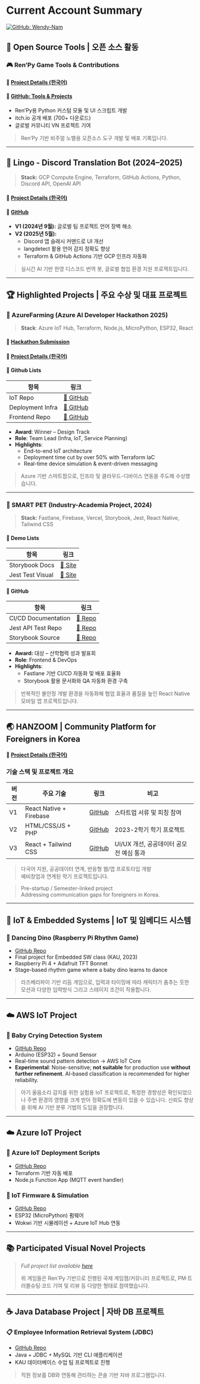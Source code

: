# Current Account Summary

[![GitHub: Wendy-Nam](https://img.shields.io/badge/GitHub-Wendy--Nam-181717?logo=github&style=flat-square)](https://github.com/Wendy-Nam)


## 🧪 Open Source Tools | 오픈 소스 활동 

### 🎮 Ren’Py Game Tools & Contributions  

#### 🔗 [Project Details (한국어)](https://educated-tarsier-f16.notion.site/700-1ed9bf46184a80c5b9abdfc765ed9ac1?pvs=4)
#### 🔗 [GitHub: Tools & Projects](https://github.com/Wendy-Nam/MyRenPyTools)  

- Ren’Py용 Python 커스텀 모듈 및 UI 스크립트 개발  
- itch.io 공개 배포 (700+ 다운로드)  
- 글로벌 커뮤니티 VN 프로젝트 기여

> Ren’Py 기반 비주얼 노벨용 오픈소스 도구 개발 및 배포 기록입니다.

---

## 🤖 Lingo - Discord Translation Bot (2024–2025)

> **Stack:** GCP Compute Engine, Terraform, GitHub Actions, Python, Discord API, OpenAI API

#### 🔗 [Project Details (한국어)](https://educated-tarsier-f16.notion.site/GCP-Discord-Bot-1f79bf46184a8021a6b0d52d1aee06f3?pvs=4)
#### 🔗 [GitHub](https://github.com/Wendy-Nam/MyDiscordBot)  

- **V1 (2024년 9월):** 글로벌 팀 프로젝트 언어 장벽 해소  
- **V2 (2025년 5월):**  
  - Discord 앱 슬래시 커맨드로 UI 개선  
  - langdetect 활용 언어 감지 정확도 향상  
  - Terraform & GitHub Actions 기반 GCP 인프라 자동화

> 실시간 AI 기반 한영 디스코드 번역 봇, 글로벌 협업 환경 지원 프로젝트입니다.

---

## 🏆 Highlighted Projects | 주요 수상 및 대표 프로젝트

### 🌱 AzureFarming (Azure AI Developer Hackathon 2025)

> **Stack**: Azure IoT Hub, Terraform, Node.js, MicroPython, ESP32, React

#### 🔗 [Hackathon Submission](https://devpost.com/software/azurefarming)
#### 🔗 [Project Details (한국어)](https://educated-tarsier-f16.notion.site/2025-AzureFarming-1f09bf46184a808d9e61f0de3d78fce6?source=copy_link)
#### 🔗 Github Lists
| 항목             | 링크                                                        |
|------------------|-------------------------------------------------------------|
| IoT Repo         | [🔗 GitHub](https://github.com/AzureFarming2025/IoT)         |
| Deployment Infra | [🔗 GitHub](https://github.com/AzureFarming2025/azure-iot-deployment) |
| Frontend Repo    | [🔗 GitHub](https://github.com/AzureFarming2025/frontend)    |

- **Award**: Winner – Design Track  
- **Role**: Team Lead (Infra, IoT, Service Planning)  
- **Highlights**:  
  - End-to-end IoT architecture  
  - Deployment time cut by over 50% with Terraform IaC  
  - Real-time device simulation & event-driven messaging

> Azure 기반 스마트팜으로, 인프라 및 클라우드-디바이스 연동을 주도해 수상했습니다.

---

### 🐾 SMART PET (Industry-Academia Project, 2024)  

> **Stack:** Fastlane, Firebase, Vercel, Storybook, Jest, React Native, Tailwind CSS

#### 🔗 Demo Lists

| 항목             | 링크                                                      |
|------------------|-----------------------------------------------------------|
| Storybook Docs   | [🔗 Site](https://wendy-jmcomponents-rn.vercel.app/)       |
| Jest Test Visual | [🔗 Site](https://jest-ai-cateye.vercel.app)               |

#### 🔗 GitHub

| 항목               | 링크                                                      |
|--------------------|-----------------------------------------------------------|
| CI/CD Documentation | [🔗 Repo](https://github.com/KAU-SMART-PETS/Capstone_FE)   |
| Jest API Test Repo  | [🔗 Repo](https://github.com/Wendy-Nam/jest-iris-diagnosis-api-test) |
| Storybook Source    | [🔗 Repo](https://github.com/Wendy-Nam/addon-react-native-web)      |

- **Award:** 대상 – 산학협력 성과 발표회
- **Role**: Frontend & DevOps  
- **Highlights**:  
  - Fastlane 기반 CI/CD 자동화 및 배포 효율화  
  - Storybook 활용 문서화와 QA 자동화 환경 구축  

> 반복적인 불안정 개발 환경을 자동화해 협업 효율과 품질을 높인 React Native 모바일 앱 프로젝트입니다.

---

## 🌏 HANZOOM | Community Platform for Foreigners in Korea

#### 🔗 [Project Details (한국어)](https://educated-tarsier-f16.notion.site/HANZOOM-1ef9bf46184a80a8aa13edef5e03d502?pvs=4)

### 기술 스택 및 프로젝트 개요

| 버전 | 주요 기술                    | 링크                                                        | 비고                          |
|------|-----------------------------|-------------------------------------------------------------|------------------------------|
| V1   | React Native + Firebase      | [GitHub](https://github.com/Wendy-Nam/react-practice/tree/main/RN/HANZ8M) | 스타트업 서류 및 피칭 참여    |
| V2   | HTML/CSS/JS + PHP            | [GitHub](https://github.com/Wendy-Nam/HANZOOM-2023-web)     | 2023-2학기 학기 프로젝트      |
| V3   | React + Tailwind CSS         | [GitHub](https://github.com/kaugitkau/KauGitFront)          | UI/UX 개선, 공공데이터 공모전 예심 통과 |

> 다국어 지원, 공공데이터 연계, 반응형 웹/앱 프로토타입 개발  
> 예비창업과 연계된 학기 프로젝트입니다.

> Pre-startup / Semester-linked project  
> Addressing communication gaps for foreigners in Korea.

---

## 🤖 IoT & Embedded Systems | IoT 및 임베디드 시스템

### 🦕 Dancing Dino (Raspberry Pi Rhythm Game)  
- [GitHub Repo](https://github.com/Wendy-Nam/DancingDino)  
- Final project for Embedded SW class (KAU, 2023)  
- Raspberry Pi 4 + Adafruit TFT Bonnet  
- Stage-based rhythm game where a baby dino learns to dance

> 라즈베리파이 기반 리듬 게임으로, 입력과 타이밍에 따라 캐릭터가 춤추는 듯한 모션과 다양한 입력방식 그리고 스테이지 조건이 작용합니다.

---

## ☁️ AWS IoT Project

### 👶 Baby Crying Detection System  
- [GitHub Repo](https://github.com/Wendy-Nam/IoT-BabyCryDetection)  
- Arduino (ESP32) + Sound Sensor  
- Real-time sound pattern detection → AWS IoT Core  
- **Experimental**: Noise-sensitive; **not suitable** for production use **without further refinement**. AI-based classification is recommended for higher reliability.

> 아기 울음소리 감지를 위한 실험용 IoT 프로젝트로, 특정한 경향성은 확인되었으나 주변 환경의 영향을 크게 받아 정확도에 변동이 있을 수 있습니다.
> 신뢰도 향상을 위해 AI 기반 분류 기법의 도입을 권장합니다.

---

## ☁️ Azure IoT Project

### 🌱 Azure IoT Deployment Scripts  
- [GitHub Repo](https://github.com/AzureFarming2025/azure-iot-deployment)  
- Terraform 기반 자동 배포  
- Node.js Function App (MQTT event handler)

### 🌿 IoT Firmware & Simulation  
- [GitHub Repo](https://github.com/AzureFarming2025/IoT)  
- ESP32 (MicroPython) 펌웨어  
- Wokwi 기반 시뮬레이션 + Azure IoT Hub 연동

---


## 📚 Participated Visual Novel Projects

> *Full project list available [here](https://github.com/Wendy-Nam/MyRenPyTools#-visual-novel-projects)*
> 
> 위 게임들은 Ren'Py 기반으로 진행된 국제 게임잼/커뮤니티 프로젝트로, PM·트러블슈팅·코드 기여 및 리뷰 등 다양한 형태로 참여했습니다.

---

## ☕ Java Database Project | 자바 DB 프로젝트

### 📋 Employee Information Retrieval System (JDBC)  
- [GitHub Repo](https://github.com/Wendy-Nam/JDBC_DB_Application)  
- Java + JDBC + MySQL 기반 CLI 애플리케이션  
- KAU 데이터베이스 수업 팀 프로젝트로 진행

> 직원 정보를 DB와 연동해 관리하는 콘솔 기반 자바 프로그램입니다.

